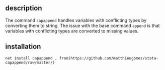 ## description


The command `capappend`  handles variables with conflicting types by converting them to string. The issue with the base command `append` is that variables with conflicting types are converted to  missing values.

## installation

```
net install capappend , from(https://github.com/matthieugomez/stata-capappend/raw/master/)
```